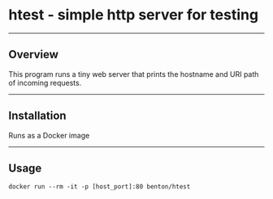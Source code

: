 htest - simple http server for testing
================

----------------
Overview
----------------
This program runs a tiny web server that prints the hostname and URI path of incoming requests.

----------------
Installation
----------------
Runs as a Docker image

----------------
Usage
----------------

    docker run --rm -it -p [host_port]:80 benton/htest
